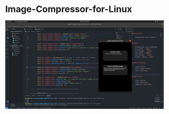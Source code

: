 # Image-Compressor-for-Linux

![cover](https://github.com/mertfozzy/Image-Compressor-for-Linux/blob/main/protoype.png?raw=true)


